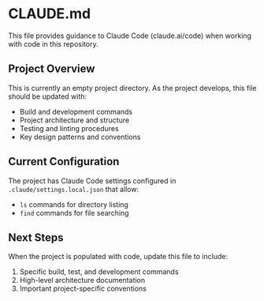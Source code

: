 # CLAUDE.md

This file provides guidance to Claude Code (claude.ai/code) when working with code in this repository.

## Project Overview

This is currently an empty project directory. As the project develops, this file should be updated with:
- Build and development commands
- Project architecture and structure
- Testing and linting procedures
- Key design patterns and conventions

## Current Configuration

The project has Claude Code settings configured in `.claude/settings.local.json` that allow:
- `ls` commands for directory listing
- `find` commands for file searching

## Next Steps

When the project is populated with code, update this file to include:
1. Specific build, test, and development commands
2. High-level architecture documentation
3. Important project-specific conventions